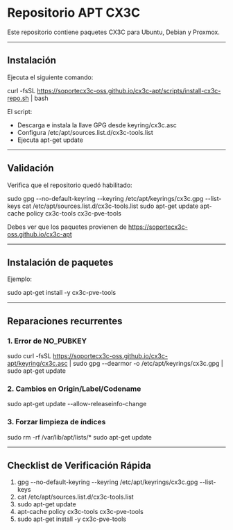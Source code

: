 # Repositorio APT CX3C

Este repositorio contiene paquetes CX3C para Ubuntu, Debian y Proxmox.

---

## Instalación

Ejecuta el siguiente comando:

curl -fsSL https://soportecx3c-oss.github.io/cx3c-apt/scripts/install-cx3c-repo.sh | bash

El script:
- Descarga e instala la llave GPG desde keyring/cx3c.asc
- Configura /etc/apt/sources.list.d/cx3c-tools.list
- Ejecuta apt-get update

---

## Validación

Verifica que el repositorio quedó habilitado:

sudo gpg --no-default-keyring --keyring /etc/apt/keyrings/cx3c.gpg --list-keys
cat /etc/apt/sources.list.d/cx3c-tools.list
sudo apt-get update
apt-cache policy cx3c-tools cx3c-pve-tools

Debes ver que los paquetes provienen de https://soportecx3c-oss.github.io/cx3c-apt

---

## Instalación de paquetes

Ejemplo:

sudo apt-get install -y cx3c-pve-tools

---

## Reparaciones recurrentes

### 1. Error de NO_PUBKEY
sudo curl -fsSL https://soportecx3c-oss.github.io/cx3c-apt/keyring/cx3c.asc | sudo gpg --dearmor -o /etc/apt/keyrings/cx3c.gpg |
sudo apt-get update

### 2. Cambios en Origin/Label/Codename
sudo apt-get update --allow-releaseinfo-change

### 3. Forzar limpieza de índices
sudo rm -rf /var/lib/apt/lists/*
sudo apt-get update

---

## Checklist de Verificación Rápida

1. gpg --no-default-keyring --keyring /etc/apt/keyrings/cx3c.gpg --list-keys
2. cat /etc/apt/sources.list.d/cx3c-tools.list
3. sudo apt-get update
4. apt-cache policy cx3c-tools cx3c-pve-tools
5. sudo apt-get install -y cx3c-pve-tools
